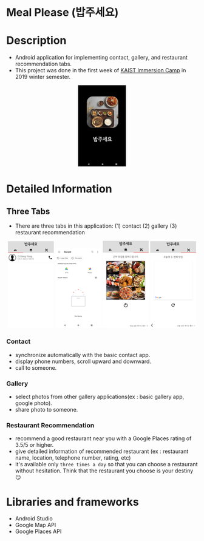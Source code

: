 # Meal Please (밥주세요)

# Description
- Android application for implementing contact, gallery, and restaurant recommendation tabs.
- This project was done in the first week of [KAIST Immersion Camp](https://www.madcamp.io) in 2019 winter semester.

<div align="center"><img src="https://github.com/drumpt/Madcamp_Week1/blob/master/img/splash_activity.png" width="25%"></div>

# Detailed Information
## Three Tabs
- There are three tabs in this application: (1) contact (2) gallery (3) restaurant recommendation

<div align="center">
  <img src="https://github.com/drumpt/Madcamp_Week1/blob/master/img/tab1.png" width="24%">
  <img src="https://github.com/drumpt/Madcamp_Week1/blob/master/img/tab2.png" width="24%">
  <img src="https://github.com/drumpt/Madcamp_Week1/blob/master/img/tab3.png" width="24%">
  <img src="https://github.com/drumpt/Madcamp_Week1/blob/master/img/tab3_active.png" width="24%">
</div>

### Contact
- synchronize automatically with the basic contact app.
- display phone numbers, scroll upward and downward.
- call to someone.

### Gallery
- select photos from other gallery applications(ex : basic gallery app, google photo).
- share photo to someone.

### Restaurant Recommendation
- recommend a good restaurant near you with a Google Places rating of 3.5/5 or higher.
- give detailed information of recommended restaurant (ex : restaurant name, location, telephone number, rating, etc)
- it's available only `three times a day` so that you can choose a restaurant without hesitation. Think that the restaurant you choose is your destiny :smirk:

# Libraries and frameworks
- Android Studio
- Google Map API
- Google Places API
